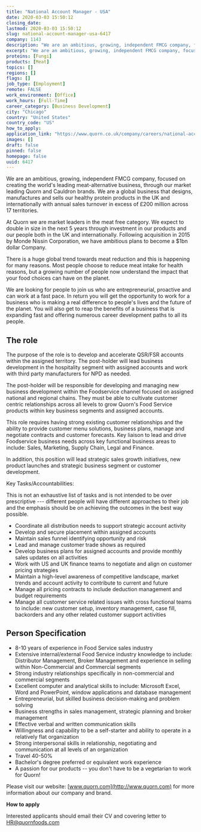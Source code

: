 ```yaml
---
title: "National Account Manager - USA"
date: 2020-03-03 15:50:12
closing_date: 
lastmod: 2020-03-03 15:50:12
slug: national-account-manager-usa-6417
company: 1143
description: "We are an ambitious, growing, independent FMCG company, focused on creating the world’s leading meat-alternative business, through our market leading Quorn and Cauldron brands. We are a global business that designs, manufactures and sells our healthy protein products in the UK and internationally with annual sales turnover in excess of £200 million across 17 territories."
excerpt: "We are an ambitious, growing, independent FMCG company, focused on creating the world’s leading meat-alternative business, through our market leading Quorn and Cauldron brands. We are a global business that designs, manufactures and sells our healthy protein products in the UK and internationally with annual sales turnover in excess of £200 million across 17 territories."
proteins: [Fungi]
products: [Meat]
topics: []
regions: []
flags: []
job_type: [Employment]
remote: FALSE
work_environment: [Office]
work_hours: [Full-Time]
career_category: [Business Development]
city: "Chicago"
country: "United States"
country_code: "US"
how_to_apply: 
application_link: "https://www.quorn.co.uk/company/careers/national-account-manager-usa"
images: []
draft: false
pinned: false
homepage: false
uuid: 6417
---
```

We are an ambitious, growing, independent FMCG company, focused on
creating the world's leading meat-alternative business, through our
market leading Quorn and Cauldron brands. We are a global business that
designs, manufactures and sells our healthy protein products in the UK
and internationally with annual sales turnover in excess of £200 million
across 17 territories.

At Quorn we are market leaders in the meat free category. We expect to
double in size in the next 5 years through investment in our products
and our people both in the UK and internationally. Following acquisition
in 2015 by Monde Nissin Corporation, we have ambitious plans to become a
\$1bn dollar Company.

There is a huge global trend towards meat reduction and this is
happening for many reasons. Most people choose to reduce meat intake for
health reasons, but a growing number of people now understand the impact
that your food choices can have on the planet.

We are looking for people to join us who are entrepreneurial, proactive
and can work at a fast pace. In return you will get the opportunity to
work for a business who is making a real difference to people's lives
and the future of the planet. You will also get to reap the benefits of
a business that is expanding fast and offering numerous career
development paths to all its people.

## The role

The purpose of the role is to develop and accelerate QSR/FSR accounts
within the assigned territory. The post-holder will lead business
development in the hospitality segment with assigned accounts and work
with third party manufacturers for NPD as needed.

The post-holder will be responsible for developing and managing new
business development within the Foodservice channel focused on assigned
national and regional chains. They must be able to cultivate customer
centric relationships across all levels to grow Quorn's Food Service
products within key business segments and assigned accounts.

This role requires having strong existing customer relationships and the
ability to provide customer menu solutions, business plans, manage and
negotiate contracts and customer forecasts. Key liaison to lead and
drive Foodservice business needs across key functional business areas to
include: Sales, Marketing, Supply Chain, Legal and Finance.

In addition, this position will lead strategic sales growth initiatives,
new product launches and strategic business segment or customer
development.

Key Tasks/Accountabilities:

This is not an exhaustive list of tasks and is not intended to be over
prescriptive --- different people will have different approaches to
their job and the emphasis should be on achieving the outcomes in the
best way possible.

-   Coordinate all distribution needs to support strategic account
    activity
-   Develop and secure placement within assigned accounts
-   Maintain sales funnel identifying opportunity and risk
-   Lead and manage customer trade shows as required
-   Develop business plans for assigned accounts and provide monthly
    sales updates on all activities
-   Work with US and UK finance teams to negotiate and align on customer
    pricing strategies
-   Maintain a high-level awareness of competitive landscape, market
    trends and account activity to contribute to current and future
-   Manage all pricing contracts to include deduction management and
    budget requirements
-   Manage all customer service related issues with cross functional
    teams to include: new customer setup, inventory management, case
    fill, backorders and any other related customer support activities

## Person Specification

-   8-10 years of experience in Food Service sales industry
-   Extensive internal/external Food Service industry knowledge to
    include: Distributor Management, Broker Management and experience in
    selling within Non-Commercial and Commercial segments
-   Strong industry relationships specifically in non-commercial and
    commercial segments
-   Excellent computer and analytical skills to include: Microsoft
    Excel, Word and PowerPoint, window applications and database
    management
-   Entrepreneurial, but skilled business decision-making and problem
    solving
-   Business strengths in sales management, strategic planning and
    broker management
-   Effective verbal and written communication skills
-   Willingness and capability to be a self-starter and ability to
    operate in a relatively flat organization
-   Strong interpersonal skills in relationship, negotiating and
    communication at all levels of an organization
-   Travel 40-50%
-   Bachelor's degree preferred or equivalent work experience
-   A passion for our products -- you don't have to be a vegetarian to
    work for Quorn!

Please visit our website: [www.quorn.com](http://www.quorn.com) for more
information about our company and brand.


**How to apply**


Interested applicants should email their CV and covering letter to
<HR@quornfoods.com>
